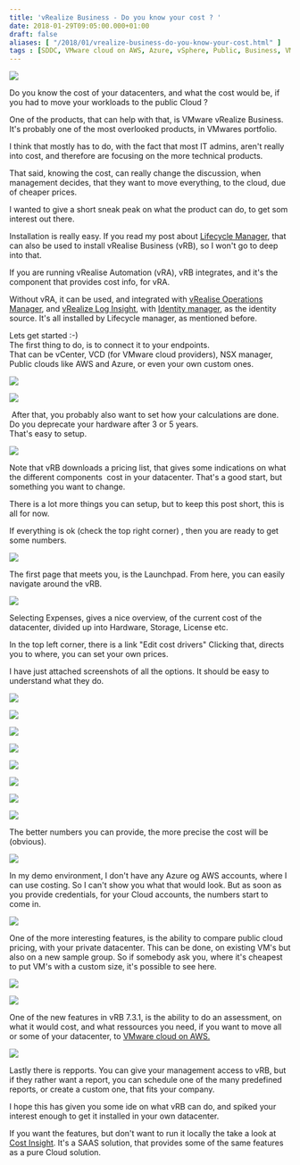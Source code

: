 ```yaml
---
title: 'vRealize Business - Do you know your cost ? '
date: 2018-01-29T09:05:00.000+01:00
draft: false
aliases: [ "/2018/01/vrealize-business-do-you-know-your-cost.html" ]
tags : [SDDC, VMware cloud on AWS, Azure, vSphere, Public, Business, VMware, Reports, AWS, Cost, Private]
---
```


[![](https://1.bp.blogspot.com/-ioGkc_FI3b0/Wm7ArYuLXsI/AAAAAAABTDg/ymHXOxdaxTgwDQCz-8fkbwnR5NM3sXSwgCLcBGAs/s640/Sk%25C3%25A6rmbillede%2B2018-01-29%2Bkl.%2B07.34.56.jpg)](https://1.bp.blogspot.com/-ioGkc_FI3b0/Wm7ArYuLXsI/AAAAAAABTDg/ymHXOxdaxTgwDQCz-8fkbwnR5NM3sXSwgCLcBGAs/s1600/Sk%25C3%25A6rmbillede%2B2018-01-29%2Bkl.%2B07.34.56.jpg)

  

Do you know the cost of your datacenters, and what the cost would be, if you had to move your workloads to the public Cloud ?  
  
One of the products, that can help with that, is VMware vRealize Business.  
It's probably one of the most overlooked products, in VMwares portfolio.  
  
I think that mostly has to do, with the fact that most IT admins, aren't really into cost, and therefore are focusing on the more technical products.  
  
That said, knowing the cost, can really change the discussion, when management decides, that they want to move everything, to the cloud, due of cheaper prices.  
  
I wanted to give a short sneak peak on what the product can do, to get som interest out there.  
  
Installation is really easy. If you read my post about [Lifecycle Manager](https://www.robert-jensen.dk/2018/01/vmware-lifecycle-manager-first-tool-to.html), that can also be used to install vRealise Business (vRB), so I won't go to deep into that.  
  
If you are running vRealise Automation (vRA), vRB integrates, and it's the component that provides cost info, for vRA.  
  
Without vRA, it can be used, and integrated with [vRealise Operations Manager](https://www.vmware.com/products/vrealize-operations.html), and [vRealize Log Insight](https://www.vmware.com/products/vrealize-log-insight.html), with [Identity manager](https://www.vmware.com/products/workspace-one/identity-manager.html), as the identity source. It's all installed by Lifecycle manager, as mentioned before.  
  
Lets get started :-)  
The first thing to do, is to connect it to your endpoints.  
That can be vCenter, VCD (for VMware cloud providers), NSX manager, Public clouds like AWS and Azure, or even your own custom ones.  

[![](https://4.bp.blogspot.com/-4pUIMk-ymCE/Wm7E0vnSqJI/AAAAAAABTD0/duydaM1UNl05bIFfYvT_gb2gKP7MSpi-ACLcBGAs/s400/Sk%25C3%25A6rmbillede%2B2018-01-29%2Bkl.%2B07.50.55.jpg)](https://4.bp.blogspot.com/-4pUIMk-ymCE/Wm7E0vnSqJI/AAAAAAABTD0/duydaM1UNl05bIFfYvT_gb2gKP7MSpi-ACLcBGAs/s1600/Sk%25C3%25A6rmbillede%2B2018-01-29%2Bkl.%2B07.50.55.jpg)

[![](https://2.bp.blogspot.com/-FJH3DiTsVhM/Wm7Ett0n3DI/AAAAAAABTDw/j3Cw31dFJhc80bKwXUdZlI9DZ3y1At92QCLcBGAs/s400/Sk%25C3%25A6rmbillede%2B2018-01-29%2Bkl.%2B07.51.02.jpg)](https://2.bp.blogspot.com/-FJH3DiTsVhM/Wm7Ett0n3DI/AAAAAAABTDw/j3Cw31dFJhc80bKwXUdZlI9DZ3y1At92QCLcBGAs/s1600/Sk%25C3%25A6rmbillede%2B2018-01-29%2Bkl.%2B07.51.02.jpg)

  

 After that, you probably also want to set how your calculations are done. Do you deprecate your hardware after 3 or 5 years.  
That's easy to setup.  

[![](https://1.bp.blogspot.com/-vvv6kBqtUeA/Wm7Etldr0uI/AAAAAAABTD4/oB6kcGMLlz8fTmSNUS8n0tMuei8ixDtPQCEwYBhgL/s400/Sk%25C3%25A6rmbillede%2B2018-01-29%2Bkl.%2B07.51.23.jpg)](https://1.bp.blogspot.com/-vvv6kBqtUeA/Wm7Etldr0uI/AAAAAAABTD4/oB6kcGMLlz8fTmSNUS8n0tMuei8ixDtPQCEwYBhgL/s1600/Sk%25C3%25A6rmbillede%2B2018-01-29%2Bkl.%2B07.51.23.jpg)

Note that vRB downloads a pricing list, that gives some indications on what the different components  cost in your datacenter. That's a good start, but something you want to change.

  

There is a lot more things you can setup, but to keep this post short, this is all for now.

If everything is ok (check the top right corner) , then you are ready to get some numbers.

  

[![](https://3.bp.blogspot.com/-dr-IwXntdOs/Wm7H0MeguaI/AAAAAAABTEI/fUPex1qKg9YudHjcyKw7grb2cAFczmnsACLcBGAs/s640/Sk%25C3%25A6rmbillede%2B2018-01-29%2Bkl.%2B08.03.13.jpg)](https://3.bp.blogspot.com/-dr-IwXntdOs/Wm7H0MeguaI/AAAAAAABTEI/fUPex1qKg9YudHjcyKw7grb2cAFczmnsACLcBGAs/s1600/Sk%25C3%25A6rmbillede%2B2018-01-29%2Bkl.%2B08.03.13.jpg)

  

The first page that meets you, is the Launchpad. From here, you can easily navigate around the vRB.

  

[![](https://2.bp.blogspot.com/-l1BfMGtmqfM/Wm7JPwc7fnI/AAAAAAABTEU/LPdhLcQgHvw3U4CQZylq-tyoPjLvExoPACLcBGAs/s640/Sk%25C3%25A6rmbillede%2B2018-01-29%2Bkl.%2B08.11.42.jpg)](https://2.bp.blogspot.com/-l1BfMGtmqfM/Wm7JPwc7fnI/AAAAAAABTEU/LPdhLcQgHvw3U4CQZylq-tyoPjLvExoPACLcBGAs/s1600/Sk%25C3%25A6rmbillede%2B2018-01-29%2Bkl.%2B08.11.42.jpg)

Selecting Expenses, gives a nice overview, of the current cost of the datacenter, divided up into Hardware, Storage, License etc. 

  

In the top left corner, there is a link "Edit cost drivers" Clicking that, directs you to where, you can set your own prices.

I have just attached screenshots of all the options. It should be easy to understand what they do.

  

[![](https://4.bp.blogspot.com/-0hLcXxRWQJ4/Wm7Jxjj2HsI/AAAAAAABTEk/H8ir4JoXvjEY-LrOMMFvZSqiBWcSiNWtwCEwYBhgL/s640/Sk%25C3%25A6rmbillede%2B2018-01-29%2Bkl.%2B08.13.55%2B1.jpg)](https://4.bp.blogspot.com/-0hLcXxRWQJ4/Wm7Jxjj2HsI/AAAAAAABTEk/H8ir4JoXvjEY-LrOMMFvZSqiBWcSiNWtwCEwYBhgL/s1600/Sk%25C3%25A6rmbillede%2B2018-01-29%2Bkl.%2B08.13.55%2B1.jpg)

  

[![](https://4.bp.blogspot.com/-uScVchkKwmw/Wm7MFhu7LAI/AAAAAAABTEw/1Po4IIzAqkMYZDAgx3EUdv-yenzPsAENQCEwYBhgL/s640/Sk%25C3%25A6rmbillede%2B2018-01-29%2Bkl.%2B08.15.14.jpg)](https://4.bp.blogspot.com/-uScVchkKwmw/Wm7MFhu7LAI/AAAAAAABTEw/1Po4IIzAqkMYZDAgx3EUdv-yenzPsAENQCEwYBhgL/s1600/Sk%25C3%25A6rmbillede%2B2018-01-29%2Bkl.%2B08.15.14.jpg)

  

[![](https://1.bp.blogspot.com/-OdGuSyM-LC0/Wm7MEoGoN9I/AAAAAAABTEo/pAp-df4CgAEbN1hE5_NmSyb6ej5v5gCTQCEwYBhgL/s640/Sk%25C3%25A6rmbillede%2B2018-01-29%2Bkl.%2B08.15.23.jpg)](https://1.bp.blogspot.com/-OdGuSyM-LC0/Wm7MEoGoN9I/AAAAAAABTEo/pAp-df4CgAEbN1hE5_NmSyb6ej5v5gCTQCEwYBhgL/s1600/Sk%25C3%25A6rmbillede%2B2018-01-29%2Bkl.%2B08.15.23.jpg)

  

[![](https://1.bp.blogspot.com/-V-8o6yd4lRQ/Wm7MFsbOPiI/AAAAAAABTEs/Riz6Dx6IoHYUmdWBELMePjTEjCLxoVk-wCEwYBhgL/s640/Sk%25C3%25A6rmbillede%2B2018-01-29%2Bkl.%2B08.15.31.jpg)](https://1.bp.blogspot.com/-V-8o6yd4lRQ/Wm7MFsbOPiI/AAAAAAABTEs/Riz6Dx6IoHYUmdWBELMePjTEjCLxoVk-wCEwYBhgL/s1600/Sk%25C3%25A6rmbillede%2B2018-01-29%2Bkl.%2B08.15.31.jpg)

  

[![](https://3.bp.blogspot.com/-NUQJ_rfc6Is/Wm7MNh5t8lI/AAAAAAABTFA/OROYJFp9fpM1bUkKuTCdzUp7-1HeyZ1fgCEwYBhgL/s640/Sk%25C3%25A6rmbillede%2B2018-01-29%2Bkl.%2B08.15.42.jpg)](https://3.bp.blogspot.com/-NUQJ_rfc6Is/Wm7MNh5t8lI/AAAAAAABTFA/OROYJFp9fpM1bUkKuTCdzUp7-1HeyZ1fgCEwYBhgL/s1600/Sk%25C3%25A6rmbillede%2B2018-01-29%2Bkl.%2B08.15.42.jpg)

  

[![](https://1.bp.blogspot.com/-Ag55H8U8WNE/Wm7MGVYVkJI/AAAAAAABTE4/RW-7SLIRriUUJqFY-7ULG4-ioWAQrPCHwCEwYBhgL/s640/Sk%25C3%25A6rmbillede%2B2018-01-29%2Bkl.%2B08.15.48.jpg)](https://1.bp.blogspot.com/-Ag55H8U8WNE/Wm7MGVYVkJI/AAAAAAABTE4/RW-7SLIRriUUJqFY-7ULG4-ioWAQrPCHwCEwYBhgL/s1600/Sk%25C3%25A6rmbillede%2B2018-01-29%2Bkl.%2B08.15.48.jpg)

  

[![](https://2.bp.blogspot.com/-f5e-pZ6grfc/Wm7MGX5_tHI/AAAAAAABTE0/yEGHsXkoqpww9ku7kdLYQj6EByh8WnjhACEwYBhgL/s640/Sk%25C3%25A6rmbillede%2B2018-01-29%2Bkl.%2B08.15.58.jpg)](https://2.bp.blogspot.com/-f5e-pZ6grfc/Wm7MGX5_tHI/AAAAAAABTE0/yEGHsXkoqpww9ku7kdLYQj6EByh8WnjhACEwYBhgL/s1600/Sk%25C3%25A6rmbillede%2B2018-01-29%2Bkl.%2B08.15.58.jpg)

  

[![](https://3.bp.blogspot.com/-nllAg8qv4PU/Wm7MHKdOl5I/AAAAAAABTE8/EgW9bZ_6DDo2pka8c2fcWQUDNrs1FUp1gCEwYBhgL/s640/Sk%25C3%25A6rmbillede%2B2018-01-29%2Bkl.%2B08.16.08.jpg)](https://3.bp.blogspot.com/-nllAg8qv4PU/Wm7MHKdOl5I/AAAAAAABTE8/EgW9bZ_6DDo2pka8c2fcWQUDNrs1FUp1gCEwYBhgL/s1600/Sk%25C3%25A6rmbillede%2B2018-01-29%2Bkl.%2B08.16.08.jpg)

  

The better numbers you can provide, the more precise the cost will be (obvious).  
  

[![](https://1.bp.blogspot.com/-OrLTqBb6CK0/Wm7NmHrRW9I/AAAAAAABTFU/1a6wIxLUR_UIbeBUp5Nc1fg_ttkyDS9SQCLcBGAs/s320/Sk%25C3%25A6rmbillede%2B2018-01-29%2Bkl.%2B08.30.17.jpg)](https://1.bp.blogspot.com/-OrLTqBb6CK0/Wm7NmHrRW9I/AAAAAAABTFU/1a6wIxLUR_UIbeBUp5Nc1fg_ttkyDS9SQCLcBGAs/s1600/Sk%25C3%25A6rmbillede%2B2018-01-29%2Bkl.%2B08.30.17.jpg)

In my demo environment, I don't have any Azure og AWS accounts, where I can use costing. So I can't show you what that would look. But as soon as you provide credentials, for your Cloud accounts, the numbers start to come in.  
  

[![](https://3.bp.blogspot.com/-hVvGxEGLidI/Wm7Ou0oUDGI/AAAAAAABTFg/0DVOd3dT-UgPPFbed9rZW-9uSjaMXN1LQCLcBGAs/s640/Sk%25C3%25A6rmbillede%2B2018-01-29%2Bkl.%2B08.35.05.jpg)](https://3.bp.blogspot.com/-hVvGxEGLidI/Wm7Ou0oUDGI/AAAAAAABTFg/0DVOd3dT-UgPPFbed9rZW-9uSjaMXN1LQCLcBGAs/s1600/Sk%25C3%25A6rmbillede%2B2018-01-29%2Bkl.%2B08.35.05.jpg)

One of the more interesting features, is the ability to compare public cloud pricing, with your private datacenter. This can be done, on existing VM's but also on a new sample group. So if somebody ask you, where it's cheapest to put VM's with a custom size, it's possible to see here.

[![](https://1.bp.blogspot.com/-KSYmtblnk9I/Wm7UsiUTeeI/AAAAAAABTF4/Ni_7ezc6zIAtutr4S92oyp0f_0e4z5bJACLcBGAs/s640/Sk%25C3%25A6rmbillede%2B2018-01-29%2Bkl.%2B08.59.52.jpg)](https://1.bp.blogspot.com/-KSYmtblnk9I/Wm7UsiUTeeI/AAAAAAABTF4/Ni_7ezc6zIAtutr4S92oyp0f_0e4z5bJACLcBGAs/s1600/Sk%25C3%25A6rmbillede%2B2018-01-29%2Bkl.%2B08.59.52.jpg)

  

[![](https://2.bp.blogspot.com/-YoxZN49B6kA/Wm7Uspv00BI/AAAAAAABTF8/cuWVBxSubQkxbX78e3xuEY_zAhzpLRtDgCLcBGAs/s640/Sk%25C3%25A6rmbillede%2B2018-01-29%2Bkl.%2B09.00.23.jpg)](https://2.bp.blogspot.com/-YoxZN49B6kA/Wm7Uspv00BI/AAAAAAABTF8/cuWVBxSubQkxbX78e3xuEY_zAhzpLRtDgCLcBGAs/s1600/Sk%25C3%25A6rmbillede%2B2018-01-29%2Bkl.%2B09.00.23.jpg)

One of the new features in vRB 7.3.1, is the ability to do an assessment, on what it would cost, and what ressources you need, if you want to move all or some of your datacenter, to [VMware cloud on AWS.](https://cloud.vmware.com/vmc-aws)

  

  

[![](https://4.bp.blogspot.com/-QJu_UI-Vn0Y/Wm7PfNNNl0I/AAAAAAABTFo/fm1nu7gtfb0Lsc4L4xuyVMUDQQ_nNxfDQCLcBGAs/s640/Sk%25C3%25A6rmbillede%2B2018-01-29%2Bkl.%2B08.38.18.jpg)](https://4.bp.blogspot.com/-QJu_UI-Vn0Y/Wm7PfNNNl0I/AAAAAAABTFo/fm1nu7gtfb0Lsc4L4xuyVMUDQQ_nNxfDQCLcBGAs/s1600/Sk%25C3%25A6rmbillede%2B2018-01-29%2Bkl.%2B08.38.18.jpg)

Lastly there is repports. You can give your management access to vRB, but if they rather want a report, you can schedule one of the many predefined reports, or create a custom one, that fits your company. 

  

I hope this has given you some ide on what vRB can do, and spiked your interest enough to get it installed in your own datacenter. 

  

If you want the features, but don't want to run it locally the take a look at [Cost Insight](https://cloud.vmware.com/cost-insight/resources). It's a SAAS solution, that provides some of the same features as a pure Cloud solution.